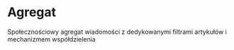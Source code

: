 # Agregat

Społecznościowy agregat wiadomości z dedykowanymi filtrami artykułów i mechanizmem współdzielenia

